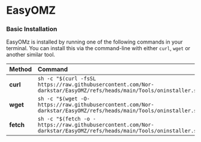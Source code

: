 # EasyOMZ

### Basic Installation

EasyOMz is installed by running one of the following commands in your terminal. You can install this via the
command-line with either `curl`, `wget` or another similar tool.

| Method    | Command                                                                                           |
| :-------- | :------------------------------------------------------------------------------------------------ |
| **curl**  | `sh -c "$(curl -fsSL https://raw.githubusercontent.com/Nor-darkstar/EasyOMZ/refs/heads/main/Tools/oninstaller.sh)"` |
| **wget**  | `sh -c "$(wget -O- https://raw.githubusercontent.com/Nor-darkstar/EasyOMZ/refs/heads/main/Tools/oninstaller.sh)"`   |
| **fetch** | `sh -c "$(fetch -o - https://raw.githubusercontent.com/Nor-darkstar/EasyOMZ/refs/heads/main/Tools/oninstaller.sh)"` |
